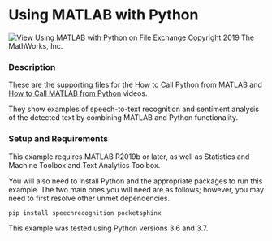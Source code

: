 # Using MATLAB with Python
[![View Using MATLAB with Python on File Exchange](https://www.mathworks.com/matlabcentral/images/matlab-file-exchange.svg)](https://www.mathworks.com/matlabcentral/fileexchange/72852-using-matlab-with-python)
Copyright 2019 The MathWorks, Inc.

### Description 

These are the supporting files for the [How to Call Python from MATLAB](https://youtu.be/LHEZqpvE7D0) and 
[How to Call MATLAB from Python](https://youtu.be/OocdPu1Tcrg) videos.

They show examples of speech-to-text recognition and sentiment analysis of 
the detected text by combining MATLAB and Python functionality.

### Setup and Requirements

This example requires MATLAB R2019b or later, as well as 
Statistics and Machine Toolbox and Text Analytics Toolbox.
 
You will also need to install Python and the appropriate packages to run 
this example. The two main ones you will need are as follows; however, you 
may need to first resolve other unmet dependencies.

`pip install speechrecognition pocketsphinx`

This example was tested using Python versions 3.6 and 3.7.
